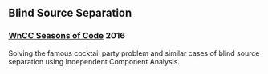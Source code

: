## Blind Source Separation
### [WnCC Seasons of Code](http://wncc-iitb.org/soc/) 2016

Solving the famous cocktail party problem and similar cases of blind source separation using Independent Component Analysis.
